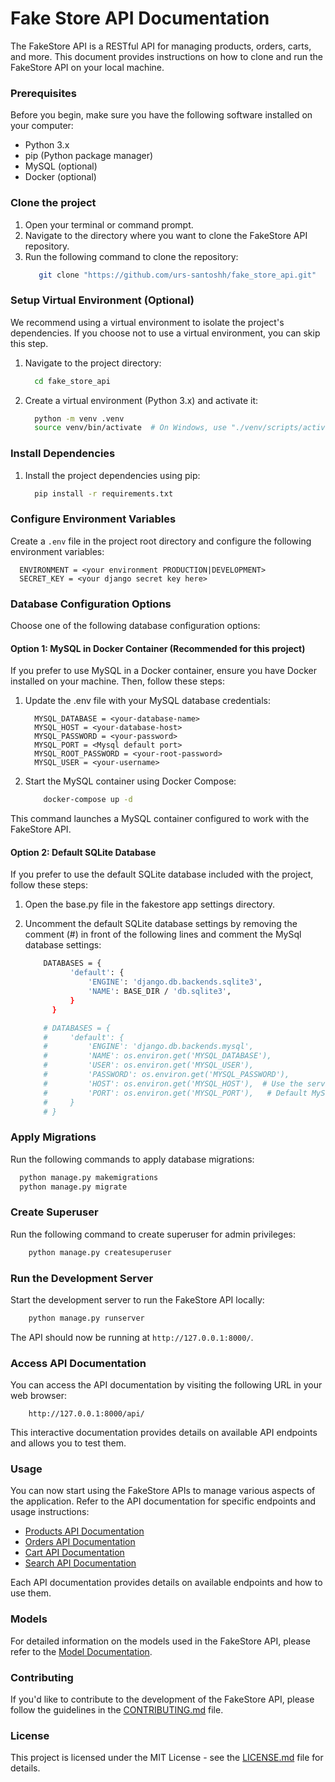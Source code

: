 # Fake Store API Documentation

The FakeStore API is a RESTful API for managing products, orders, carts, and more. This document provides instructions on how to clone and run the FakeStore API on your local machine.

### Prerequisites

Before you begin, make sure you have the following software installed on your computer:

- Python 3.x
- pip (Python package manager)
- MySQL (optional)
- Docker (optional)

### Clone the project

1. Open your terminal or command prompt.
2. Navigate to the directory where you want to clone the FakeStore API repository.
3. Run the following command to clone the repository:
   ```bash
      git clone "https://github.com/urs-santoshh/fake_store_api.git"
   ```

### Setup Virtual Environment (Optional)

We recommend using a virtual environment to isolate the project's dependencies. If you choose not to use a virtual environment, you can skip this step.

1. Navigate to the project directory:
   ```bash
     cd fake_store_api
   ```
2. Create a virtual environment (Python 3.x) and activate it:
   ```bash
     python -m venv .venv
     source venv/bin/activate  # On Windows, use "./venv/scripts/activate"
   ```

### Install Dependencies

1. Install the project dependencies using pip:
   ```bash
     pip install -r requirements.txt
   ```

### Configure Environment Variables

Create a `.env` file in the project root directory and configure the following environment variables:

   ```env
     ENVIRONMENT = <your environment PRODUCTION|DEVELOPMENT>
     SECRET_KEY = <your django secret key here>
   ```

### Database Configuration Options

Choose one of the following database configuration options:

#### Option 1: MySQL in Docker Container (Recommended for this project)

If you prefer to use MySQL in a Docker container, ensure you have Docker installed on your machine. Then, follow these steps:

1. Update the .env file with your MySQL database credentials:
   ```env
     MYSQL_DATABASE = <your-database-name>
     MYSQL_HOST = <your-database-host>
     MYSQL_PASSWORD = <your-password>
     MYSQL_PORT = <Mysql default port>
     MYSQL_ROOT_PASSWORD = <your-root-password>
     MYSQL_USER = <your-username>
   ```
2. Start the MySQL container using Docker Compose:

   ```bash
       docker-compose up -d
   ```

This command launches a MySQL container configured to work with the FakeStore API.

#### Option 2: Default SQLite Database

If you prefer to use the default SQLite database included with the project, follow these steps:

1. Open the base.py file in the fakestore app settings directory.
2. Uncomment the default SQLite database settings by removing the comment (#) in front of the following lines and comment the MySql database settings:

   ```bash
       DATABASES = {
             'default': {
                 'ENGINE': 'django.db.backends.sqlite3',
                 'NAME': BASE_DIR / 'db.sqlite3',
             }
         }
   
       # DATABASES = {
       #     'default': {
       #         'ENGINE': 'django.db.backends.mysql',
       #         'NAME': os.environ.get('MYSQL_DATABASE'),
       #         'USER': os.environ.get('MYSQL_USER'),
       #         'PASSWORD': os.environ.get('MYSQL_PASSWORD'),
       #         'HOST': os.environ.get('MYSQL_HOST'),  # Use the service name defined in your Docker Compose file in production
       #         'PORT': os.environ.get('MYSQL_PORT'),   # Default MySQL port
       #     }
       # }
   ```

### Apply Migrations

Run the following commands to apply database migrations:

   ```bash
     python manage.py makemigrations
     python manage.py migrate
   ```

### Create Superuser

Run the following command to create superuser for admin privileges:

   ```bash
       python manage.py createsuperuser
   ```


### Run the Development Server

Start the development server to run the FakeStore API locally:

   ```bash
       python manage.py runserver
   ```

The API should now be running at `http://127.0.0.1:8000/`.


### Access API Documentation

You can access the API documentation by visiting the following URL in your web browser:

   ```
       http://127.0.0.1:8000/api/
   ```

This interactive documentation provides details on available API endpoints and allows you to test them.

### Usage

You can now start using the FakeStore APIs to manage various aspects of the application. Refer to the API documentation for specific endpoints and usage instructions:

- [Products API Documentation](/docs/products/README.md)
- [Orders API Documentation](/docs/orders/README.md)
- [Cart API Documentation](/docs/carts/README.md)
- [Search API Documentation](/docs/search/README.md)

Each API documentation provides details on available endpoints and how to use them.


### Models
For detailed information on the models used in the FakeStore API, please refer to the [Model Documentation](/docs/README.md).

### Contributing

If you'd like to contribute to the development of the FakeStore API, please follow the guidelines in the [CONTRIBUTING.md](/docs/CONTRIBUTING.md) file.

### License

This project is licensed under the MIT License - see the [LICENSE.md](/docs/LICENSE.md) file for details.
